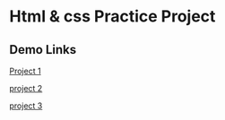# Html & css Practice Project

## Demo Links
[Project 1](https://stunning-platypus-effc0f.netlify.app/)

[project 2](https://graceful-horse-3a9299.netlify.app/)

[project 3]()